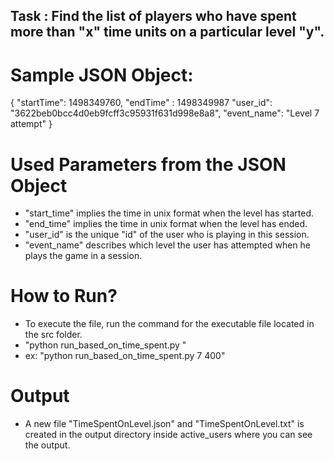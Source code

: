 ## Task : Find the list of players who have spent more than "x" time units on a particular level "y".

# Sample JSON Object:
{
      "startTime": 1498349760,
	  "endTime" : 1498349987
      "user_id": "3622beb0bcc4d0eb9fcff3c95931f631d998e8a8",
      "event_name": "Level 7 attempt"
}

# Used Parameters from the JSON Object
- "start_time" implies the time in unix format when the level has started. 
- "end_time" implies the time in unix format when the level has ended. 
- "user_id" is the unique "id" of the user who is playing in this session.
- "event_name" describes which level the user has attempted when he plays the game in a session.

# How to Run?
- To execute the file, run the command for the executable file located in the src folder.
- "python run_based_on_time_spent.py <level> <time units>"
- ex: "python run_based_on_time_spent.py  7 400"

# Output
- A new file "TimeSpentOnLevel.json" and "TimeSpentOnLevel.txt" is created in the output directory inside active_users where you can see the output.

